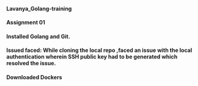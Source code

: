
#### Lavanya_Golang-training
#### Assignment 01 
#### Installed Golang and Git. 
#### Issued faced: While cloning the local repo ,faced an issue with the local authentication wherein SSH public key had to be generated which resolved the issue.
#### Downloaded Dockers
